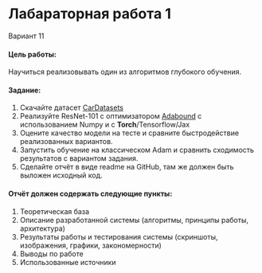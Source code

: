 # Лабараторная работа 1
Вариант 11

#### **Цель работы:**
Научиться реализовывать один из алгоритмов глубокого обучения.

#### **Задание:**
1. Скачайте датасет [CarDatasets](https://drive.google.com/drive/folders/1pkudEBabqbXMxRTgfGQs3e0VqfTjtqWU)
2. Реализуйте ResNet-101 с оптимизатором [Adabound](https://arxiv.org/abs/1902.09843v1) с использованием
Numpy и с **Torch**/Tensorflow/Jax
3. Оцените качество модели на тесте и сравните быстродействие
реализованных вариантов.
4. Запустить обучение на классическом Adam и сравнить сходимость
результатов с вариантом задания.
5. Сделайте отчёт в виде readme на GitHub, там же должен быть выложен
исходный код.

#### **Отчёт должен содержать следующие пункты:**
1. Теоретическая база
2. Описание разработанной системы (алгоритмы, принципы работы,
архитектура)
3. Результаты работы и тестирования системы (скриншоты, изображения,
графики, закономерности)
4. Выводы по работе
5. Использованные источники